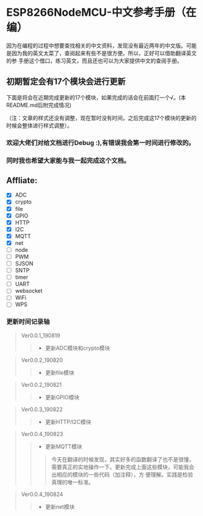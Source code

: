 # ESP8266NodeMCU-中文参考手册（在编）

因为在编程的过程中想要查找相关的中文资料，发现没有最近两年的中文版。可能是因为我的英文太菜了，查阅起来有些不是很方便。所以，正好可以借助翻译英文的参
手册这个借口，练习英文，而且还也可以为大家提供中文的查阅手册。

## 初期暂定会有17个模块会进行更新

下面是将会在近期完成更新的17个模块，如果完成的话会在前面打一个√。(本README.md后附完成情况)

（注：文章的样式还没有调整，现在暂时没有时间，之后完成这17个模块的更新的时候会整体进行样式调整）。

### 欢迎大佬们对给文档进行Debug :),有错误我会第一时间进行修改的。
### 同时我也希望大家能与我一起完成这个文档。

## Affliate:
 - [x] ADC          
 - [x] crypto           
 - [x] file 
 - [x] GPIO  
 - [x] HTTP 
 - [x] I2C   
 - [x] MQTT
 - [x] net 
 - [ ] node   
 - [ ] PWM  
 - [ ] SJSON 
 - [ ] SNTP 
 - [ ] timer 
 - [ ] UART
 - [ ] websocket 
 - [ ] WiFi  
 - [ ] WPS

### 更新时间记录轴
> Ver0.0.1_190819
>>* 更新ADC模块和crypto模块

> Ver0.0.2_190820
>>* 更新file模块

>Ver0.0.2_190821
>>* 更新GPIO模块

>Ver0.0.3_190822
>>* 更新HTTP/I2C模块

>Ver0.0.4_190823
>>* 更新MQTT模块
>>> 今天在翻译的时候发现，其实好多的函数翻译了也不是很懂，需要真正的实地操作一下。更新完成上面这些模块，可能我会出相应的模块的一些代码（加注释），方
>>> 便理解。实践是检验真理的唯一标准。

>Ver0.0.4_190824
>>* 更新net模块

